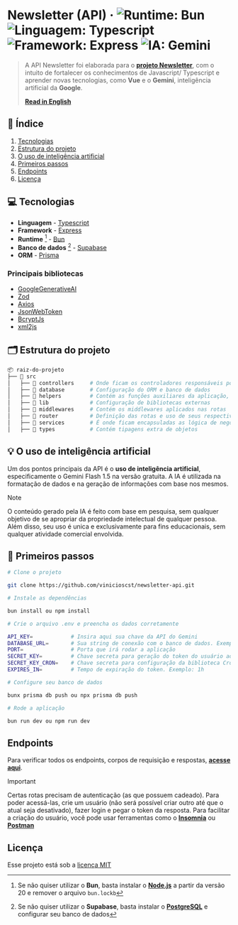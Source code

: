 # Newsletter (API) &middot; ![Runtime: Bun](https://img.shields.io/badge/Bun-000000?logo=bun&logoColor=f5f5f5) ![Linguagem: Typescript](https://img.shields.io/badge/Typescript-3178C6?logo=typescript&logoColor=f5f5f5) ![Framework: Express](https://img.shields.io/badge/Express-f5f5f5?logo=express&logoColor=353535) ![IA: Gemini](https://img.shields.io/badge/Google_Gemini-8E75B2?logo=googlegemini&logoColor=f5f5f5)

> A API Newsletter foi elaborada para o [**projeto Newsletter**](https://github.com/vinicioscst/newsletter-vue), com o intuito de fortalecer os conhecimentos de Javascript/ Typescript e aprender novas tecnologias, como **Vue** e o **Gemini**, inteligência artificial da **Google**.
>
> [**Read in English**](README.en.md)

## 🔗 Índice

1. [Tecnologias](#-tecnologias)
2. [Estrutura do projeto](#%EF%B8%8F-estrutura-do-projeto)
3. [O uso de inteligência artificial](#-o-uso-de-intelig%C3%AAncia-artificial)
4. [Primeiros passos](#-primeiros-passos)
5. [Endpoints](#endpoints)
6. [Licença](#licen%C3%A7a)

## 💻 Tecnologias

- **Linguagem** - [Typescript](https://www.typescriptlang.org/)
- **Framework** - [Express](https://expressjs.com/)
- **Runtime** [^1] - [Bun](https://bun.sh/)
- **Banco de dados** [^2] - [Supabase](https://supabase.com/)
- **ORM** - [Prisma](https://www.prisma.io/)

> [^1]: Se não quiser utilizar o **Bun**, basta instalar o [**Node.js**](https://nodejs.org/) a partir da versão 20 e remover o arquivo `bun.lockb`
> [^2]: Se não quiser utilizar o **Supabase**, basta instalar o [**PostgreSQL**](https://www.postgresql.org/) e configurar seu banco de dados

### **Principais bibliotecas**

- [GoogleGenerativeAI](https://ai.google.dev/gemini-api/docs/quickstart?lang=node)
- [Zod](https://zod.dev/)
- [Axios](https://axios-http.com/)
- [JsonWebToken](https://www.npmjs.com/package/jsonwebtoken)
- [BcryptJs](https://www.npmjs.com/package/bcryptjs)
- [xml2js](https://www.npmjs.com/package/xml2js)

## 🗂️ Estrutura do projeto

```bash
📦 raiz-do-projeto
├── 📁 src
│   ├── 📁 controllers     # Onde ficam os controladores responsáveis por lidar com as requisições do cliente
│   ├── 📁 database        # Configuração do ORM e banco de dados
│   ├── 📁 helpers         # Contém as funções auxiliares da aplicação, utilizadas
│   ├── 📁 lib             # Configuração de bibliotecas externas
│   ├── 📁 middlewares     # Contém os middlewares aplicados nas rotas
│   ├── 📁 router          # Definição das rotas e uso de seus respectivos middlewares
│   ├── 📁 services        # É onde ficam encapsuladas as lógica de negócio da aplicação
│   ├── 📁 types           # Contém tipagens extra de objetos
```

## 💡 O uso de inteligência artificial

Um dos pontos principais da API é o **uso de inteligência artificial**, especificamente o Gemini Flash 1.5 na versão gratuita.
A IA é utilizada na formatação de dados e na geração de informações com base nos mesmos.

> [!NOTE]
> O conteúdo gerado pela IA é feito com base em pesquisa, sem qualquer objetivo de se apropriar da propriedade intelectual de qualquer pessoa.
> Além disso, seu uso é unica e exclusivamente para fins educacionais, sem qualquer atividade comercial envolvida.

## 🚀 Primeiros passos

```bash
# Clone o projeto

git clone https://github.com/vinicioscst/newsletter-api.git

# Instale as dependências

bun install ou npm install

# Crie o arquivo .env e preencha os dados corretamente

API_KEY=            # Insira aqui sua chave da API do Gemini
DATABASE_URL=       # Sua string de conexão com o banco de dados. Exemplo: postgresql://USER:PASSWORD@HOST:PORT/DATABASE
PORT=               # Porta que irá rodar a aplicação
SECRET_KEY=         # Chave secreta para geração do token do usuário ao fazer login
SECRET_KEY_CRON=    # Chave secreta para configuração da biblioteca Cron
EXPIRES_IN=         # Tempo de expiração do token. Exemplo: 1h

# Configure seu banco de dados

bunx prisma db push ou npx prisma db push

# Rode a aplicação

bun run dev ou npm run dev
```

## Endpoints

Para verificar todos os endpoints, corpos de requisição e respostas, [**acesse aqui**](https://newsletter-api-fdpw.onrender.com/api/docs/#/).

> [!IMPORTANT]
> Certas rotas precisam de autenticação (as que possuem cadeado). Para poder acessá-las, crie um usuário (não será possível criar outro até que o atual seja desativado), fazer login e pegar o token da resposta.
> Para facilitar a criação do usuário, você pode usar ferramentas como o [**Insomnia**](https://insomnia.rest/) ou [**Postman**](https://www.postman.com/)

## Licença

Esse projeto está sob a [licença MIT](LICENSE)

